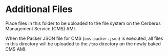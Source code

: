 # Additional Files

Place files in this folder to be uploaded to the file system on the Cerberus
Management Service (CMS) AMI.

When the Packer JSON file for CMS (`cms-packer.json`) is executed, all files in
this directory will be uploaded to the `/tmp` directory on the newly baked CMS
AMI.
